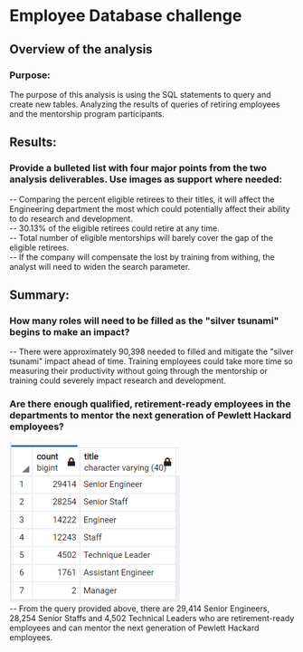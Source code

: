 # Employee Database challenge

## Overview of the analysis

### Purpose:
The purpose of this analysis is using the SQL statements to query and create new tables. Analyzing the results of queries of retiring employees and the mentorship program participants.

## Results:
### Provide a bulleted list with four major points from the two analysis deliverables. Use images as support where needed:
-- Comparing the percent eligible retirees to their titles, it will affect the Engineering department the most which could potentially affect their ability to do research and development.  
-- 30.13% of the eligible retirees could retire at any time.  
-- Total number of eligible mentorships will barely cover the gap of the eligible retirees.    
-- If the company will compensate the lost by training from withing, the analyst will need to widen the search parameter.  

## Summary:
### How many roles will need to be filled as the "silver tsunami" begins to make an impact?
-- There were approximately 90,398 needed to filled and mitigate the "silver tsunami" impact ahead of time.  Training employees could take more time so measuring their productivity without going through the mentorship or training could severely impact research and development.

### Are there enough qualified, retirement-ready employees in the departments to mentor the next generation of Pewlett Hackard employees?
![GITHUB](https://github.com/seafishleo/HW/blob/master/HW7/2.png)  
-- From the query provided above, there are 29,414 Senior Engineers, 28,254 Senior Staffs and 4,502 Technical Leaders who are retirement-ready employees and can mentor the next generation of Pewlett Hackard employees.






